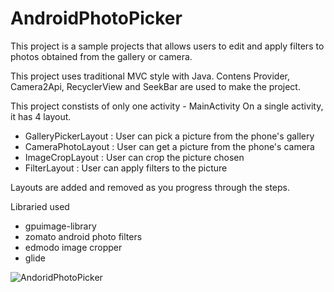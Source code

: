 # AndroidPhotoPicker

This project is a sample projects that allows users to edit and apply filters to photos obtained from the gallery or camera.

This project uses traditional MVC style with Java. Contens Provider, Camera2Api, RecyclerView and SeekBar are used to make the project.

This project constists of only one activity - MainActivity
On a single activity, it has 4 layout.
- GalleryPickerLayout : User can pick a picture from the phone's gallery
- CameraPhotoLayout : User can get a picture from the phone's camera
- ImageCropLayout : User can crop the picture chosen
- FilterLayout : User can apply filters to the picture

Layouts are added and removed as you progress through the steps.

Libraried used 
- gpuimage-library
- zomato android photo filters
- edmodo image cropper
- glide

![AndoridPhotoPicker](https://user-images.githubusercontent.com/69378425/165245954-9b767682-9800-4eaa-af8f-b984b60f790a.gif)
